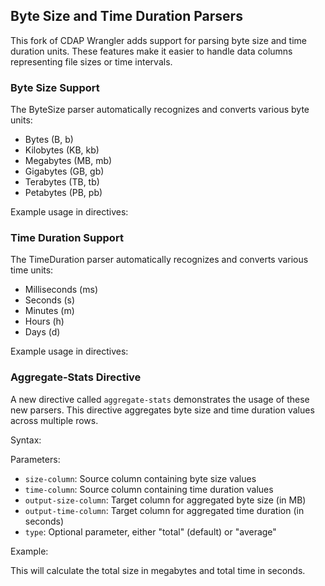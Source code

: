 ## Byte Size and Time Duration Parsers

This fork of CDAP Wrangler adds support for parsing byte size and time duration units. These features make it easier to handle data columns representing file sizes or time intervals.

### Byte Size Support

The ByteSize parser automatically recognizes and converts various byte units:
- Bytes (B, b)
- Kilobytes (KB, kb)
- Megabytes (MB, mb)
- Gigabytes (GB, gb)
- Terabytes (TB, tb)
- Petabytes (PB, pb)

Example usage in directives:

### Time Duration Support

The TimeDuration parser automatically recognizes and converts various time units:
- Milliseconds (ms)
- Seconds (s)
- Minutes (m)
- Hours (h)
- Days (d)

Example usage in directives:

### Aggregate-Stats Directive

A new directive called `aggregate-stats` demonstrates the usage of these new parsers. This directive aggregates byte size and time duration values across multiple rows.

Syntax:

Parameters:
- `size-column`: Source column containing byte size values
- `time-column`: Source column containing time duration values
- `output-size-column`: Target column for aggregated byte size (in MB)
- `output-time-column`: Target column for aggregated time duration (in seconds)
- `type`: Optional parameter, either "total" (default) or "average"

Example:

This will calculate the total size in megabytes and total time in seconds.
